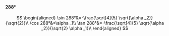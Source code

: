 #### 288°

$$
\begin{aligned}
\sin 288°&=-\frac{\sqrt[4]{5} \sqrt{\alpha _2}}{\sqrt{2}}\\
\cos 288°&=\alpha _1\\
\tan 288°&=-\frac{\sqrt[4]{5} \sqrt{\alpha _2}}{\sqrt{2} \alpha _1}\\
\end{aligned}
$$

